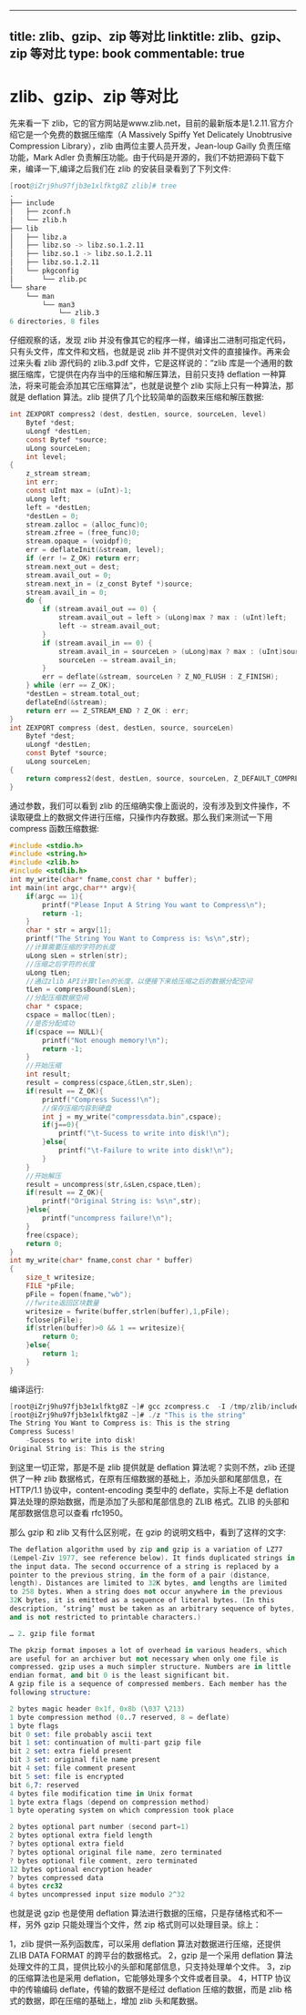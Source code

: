 
---
title: zlib、gzip、zip 等对比
linktitle: zlib、gzip、zip 等对比
type: book
commentable: true
---

# zlib、gzip、zip 等对比

先来看一下 zlib，它的官方网站是www.zlib.net，目前的最新版本是1.2.11.官方介绍它是一个免费的数据压缩库（A Massively Spiffy Yet Delicately Unobtrusive Compression Library），zlib 由两位主要人员开发，Jean-loup Gailly 负责压缩功能，Mark Adler 负责解压功能。由于代码是开源的，我们不妨把源码下载下来，编译一下,编译之后我们在 zlib 的安装目录看到了下列文件:

```s
[root@iZrj9hu97fjb3e1xlfktg8Z zlib]# tree
.
├── include
│   ├── zconf.h
│   └── zlib.h
├── lib
│   ├── libz.a
│   ├── libz.so -> libz.so.1.2.11
│   ├── libz.so.1 -> libz.so.1.2.11
│   ├── libz.so.1.2.11
│   └── pkgconfig
│       └── zlib.pc
└── share
    └── man
        └── man3
            └── zlib.3
6 directories, 8 files
```

仔细观察的话，发现 zlib 并没有像其它的程序一样，编译出二进制可指定代码，只有头文件，库文件和文档，也就是说 zlib 并不提供对文件的直接操作。再来会过来头看 zlib 源代码的 zlib.3.pdf 文件，它是这样说的：“zlib 库是一个通用的数据压缩库，它提供在内存当中的压缩和解压算法，目前只支持 deflation 一种算法，将来可能会添加其它压缩算法”，也就是说整个 zlib 实际上只有一种算法，那就是 deflation 算法。zlib 提供了几个比较简单的函数来压缩和解压数据:

```c
int ZEXPORT compress2 (dest, destLen, source, sourceLen, level)
    Bytef *dest;
    uLongf *destLen;
    const Bytef *source;
    uLong sourceLen;
    int level;
{
    z_stream stream;
    int err;
    const uInt max = (uInt)-1;
    uLong left;
    left = *destLen;
    *destLen = 0;
    stream.zalloc = (alloc_func)0;
    stream.zfree = (free_func)0;
    stream.opaque = (voidpf)0;
    err = deflateInit(&stream, level);
    if (err != Z_OK) return err;
    stream.next_out = dest;
    stream.avail_out = 0;
    stream.next_in = (z_const Bytef *)source;
    stream.avail_in = 0;
    do {
        if (stream.avail_out == 0) {
            stream.avail_out = left > (uLong)max ? max : (uInt)left;
            left -= stream.avail_out;
        }
        if (stream.avail_in == 0) {
            stream.avail_in = sourceLen > (uLong)max ? max : (uInt)sourceLen;
            sourceLen -= stream.avail_in;
        }
        err = deflate(&stream, sourceLen ? Z_NO_FLUSH : Z_FINISH);
    } while (err == Z_OK);
    *destLen = stream.total_out;
    deflateEnd(&stream);
    return err == Z_STREAM_END ? Z_OK : err;
}
int ZEXPORT compress (dest, destLen, source, sourceLen)
    Bytef *dest;
    uLongf *destLen;
    const Bytef *source;
    uLong sourceLen;
{
    return compress2(dest, destLen, source, sourceLen, Z_DEFAULT_COMPRESSION);
}
```

通过参数，我们可以看到 zlib 的压缩确实像上面说的，没有涉及到文件操作，不读取硬盘上的数据文件进行压缩，只操作内存数据。那么我们来测试一下用 compress 函数压缩数据:

```c
#include <stdio.h>
#include <string.h>
#include <zlib.h>
#include <stdlib.h>
int my_write(char* fname,const char * buffer);
int main(int argc,char** argv){
    if(argc == 1){
        printf("Please Input A String You want to Compress\n");
        return -1;
    }
    char * str = argv[1];
    printf("The String You Want to Compress is: %s\n",str);
    //计算需要压缩的字符的长度
    uLong sLen = strlen(str);
    //压缩之后字符的长度
    uLong tLen;
    //通过zlib API计算tlen的长度，以便接下来给压缩之后的数据分配空间
    tLen = compressBound(sLen);
    //分配压缩数据空间
    char * cspace;
    cspace = malloc(tLen);
    //是否分配成功
    if(cspace == NULL){
        printf("Not enough memory!\n");
        return -1;
    }
    //开始压缩
    int result;
    result = compress(cspace,&tLen,str,sLen);
    if(result == Z_OK){
        printf("Compress Sucess!\n");
        //保存压缩内容到硬盘
        int j = my_write("compressdata.bin",cspace);
        if(j==0){
            printf("\t-Sucess to write into disk!\n");
        }else{
            printf("\t-Failure to write into disk!\n");
        }
    }
    //开始解压
    result = uncompress(str,&sLen,cspace,tLen);
    if(result == Z_OK){
        printf("Original String is: %s\n",str);
    }else{
        printf("uncompress failure!\n");
    }
    free(cspace);
    return 0;
}
int my_write(char* fname,const char * buffer)
{
    size_t writesize;
    FILE *pFile;
    pFile = fopen(fname,"wb");
    //fwrite返回区块数量
    writesize = fwrite(buffer,strlen(buffer),1,pFile);
    fclose(pFile);
    if(strlen(buffer)>0 && 1 == writesize){
        return 0;
    }else{
        return 1;
    }
}
```

编译运行:

```c
[root@iZrj9hu97fjb3e1xlfktg8Z ~]# gcc zcompress.c  -I /tmp/zlib/include/ -lz -L /tmp/zlib/lib/ -o z
[root@iZrj9hu97fjb3e1xlfktg8Z ~]# ./z "This is the string"
The String You Want to Compress is: This is the string
Compress Sucess!
	-Sucess to write into disk!
Original String is: This is the string
```

到这里一切正常，那是不是 zlib 提供就是 deflation 算法呢？实则不然，zlib 还提供了一种 zlib 数据格式，在原有压缩数据的基础上，添加头部和尾部信息，在 HTTP/1.1 协议中，content-encoding 类型中的 deflate，实际上不是 deflation 算法处理的原始数据，而是添加了头部和尾部信息的 ZLIB 格式。ZLIB 的头部和尾部数据信息可以查看 rfc1950。

那么 gzip 和 zlib 又有什么区别呢，在 gzip 的说明文档中，看到了这样的文字:

```s
The deflation algorithm used by zip and gzip is a variation of LZ77
(Lempel-Ziv 1977, see reference below). It finds duplicated strings in
the input data. The second occurrence of a string is replaced by a
pointer to the previous string, in the form of a pair (distance,
length). Distances are limited to 32K bytes, and lengths are limited
to 258 bytes. When a string does not occur anywhere in the previous
32K bytes, it is emitted as a sequence of literal bytes. (In this
description, ‘string’ must be taken as an arbitrary sequence of bytes,
and is not restricted to printable characters.)

… 2. gzip file format

The pkzip format imposes a lot of overhead in various headers, which
are useful for an archiver but not necessary when only one file is
compressed. gzip uses a much simpler structure. Numbers are in little
endian format, and bit 0 is the least significant bit.
A gzip file is a sequence of compressed members. Each member has the
following structure:

2 bytes magic header 0x1f, 0x8b (\037 \213)
1 byte compression method (0..7 reserved, 8 = deflate)
1 byte flags
bit 0 set: file probably ascii text
bit 1 set: continuation of multi-part gzip file
bit 2 set: extra field present
bit 3 set: original file name present
bit 4 set: file comment present
bit 5 set: file is encrypted
bit 6,7: reserved
4 bytes file modification time in Unix format
1 byte extra flags (depend on compression method)
1 byte operating system on which compression took place

2 bytes optional part number (second part=1)
2 bytes optional extra field length
? bytes optional extra field
? bytes optional original file name, zero terminated
? bytes optional file comment, zero terminated
12 bytes optional encryption header
? bytes compressed data
4 bytes crc32
4 bytes uncompressed input size modulo 2^32
```

也就是说 gzip 也是使用 deflation 算法进行数据的压缩，只是存储格式和不一样，另外 gzip 只能处理当个文件，然 zip 格式则可以处理目录。综上：

1，zlib 提供一系列函数库，可以采用 deflation 算法对数据进行压缩，还提供 ZLIB DATA FORMAT 的跨平台的数据格式。
2，gzip 是一个采用 deflation 算法处理文件的工具，提供比较小的头部和尾部信息，只支持处理单个文件。
3，zip 的压缩算法也是采用 deflation，它能够处理多个文件或者目录。
4，HTTP 协议中的传输编码 deflate，传输的数据不是经过 deflation 压缩的数据，而是 zlib 格式的数据，即在压缩的基础上，增加 zlib 头和尾数据。

    